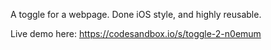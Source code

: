 A toggle for a webpage. Done iOS style, and highly reusable.

Live demo here: https://codesandbox.io/s/toggle-2-n0emum
